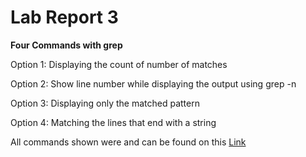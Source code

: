 # Lab Report 3
**Four Commands with grep**

Option 1: Displaying the count of number of matches

Option 2: Show line number while displaying the output using grep -n

Option 3: Displaying only the matched pattern

Option 4: Matching the lines that end with a string

All commands shown were and can be found on this [Link](https://www.geeksforgeeks.org/grep-command-in-unixlinux/#)
